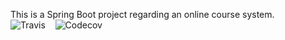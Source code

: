 This is a Spring Boot project regarding an online course system.
<br />
![Travis](https://img.shields.io/travis/zuoy1563/SpaceShuttleDemo.svg) &nbsp;&nbsp;
![Codecov](https://img.shields.io/codecov/c/github/zuoy1563/SpaceShuttleDemo/feature/customAuthorisation.svg)